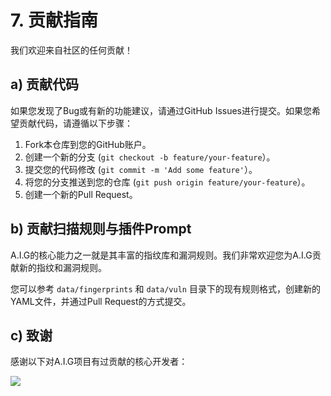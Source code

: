 # 7. 贡献指南

我们欢迎来自社区的任何贡献！

## a) 贡献代码

如果您发现了Bug或有新的功能建议，请通过GitHub Issues进行提交。如果您希望贡献代码，请遵循以下步骤：

1.  Fork本仓库到您的GitHub账户。
2.  创建一个新的分支 (`git checkout -b feature/your-feature`）。
3.  提交您的代码修改 (`git commit -m 'Add some feature'`）。
4.  将您的分支推送到您的仓库 (`git push origin feature/your-feature`）。
5.  创建一个新的Pull Request。

## b) 贡献扫描规则与插件Prompt

A.I.G的核心能力之一就是其丰富的指纹库和漏洞规则。我们非常欢迎您为A.I.G贡献新的指纹和漏洞规则。

您可以参考 `data/fingerprints` 和 `data/vuln` 目录下的现有规则格式，创建新的YAML文件，并通过Pull Request的方式提交。

## c) 致谢

感谢以下对A.I.G项目有过贡献的核心开发者：

<a href="https://github.com/Tencent/AI-Infra-Guard/graphs/contributors">
  <img src="https://contrib.rocks/image?repo=Tencent/AI-Infra-Guard" />
</a>
